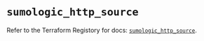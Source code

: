 # `sumologic_http_source`

Refer to the Terraform Registory for docs: [`sumologic_http_source`](https://www.terraform.io/docs/providers/sumologic/r/http_source).
